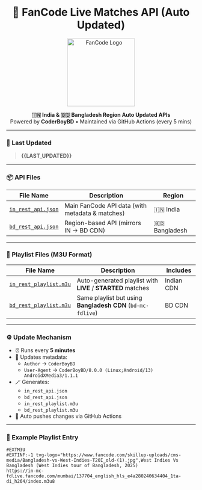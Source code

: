 <h1 align="center">
  🏏 FanCode Live Matches API (Auto Updated)
</h1>

<p align="center">
  <img src="https://upload.wikimedia.org/wikipedia/en/5/53/Fancode_logo.png" width="180" alt="FanCode Logo">
</p>

<p align="center">
  <b>🇮🇳 India & 🇧🇩 Bangladesh Region Auto Updated APIs</b><br>
  Powered by <b>CoderBoyBD</b> • Maintained via GitHub Actions (every 5 mins)
</p>

---

### 📅 Last Updated
> **{{LAST_UPDATED}}**

---

### 📦 API Files

| File Name | Description | Region |
|------------|-------------|--------|
| [`in_rest_api.json`](./in_rest_api.json) | Main FanCode API data (with metadata & matches) | 🇮🇳 India |
| [`bd_rest_api.json`](./bd_rest_api.json) | Region-based API (mirrors IN → BD CDN) | 🇧🇩 Bangladesh |

---

### 🎵 Playlist Files (M3U Format)

| File Name | Description | Includes |
|------------|-------------|-----------|
| [`in_rest_playlist.m3u`](./in_rest_playlist.m3u) | Auto-generated playlist with **LIVE** / **STARTED** matches | Indian CDN |
| [`bd_rest_playlist.m3u`](./bd_rest_playlist.m3u) | Same playlist but using **Bangladesh CDN** (`bd-mc-fdlive`) | BD CDN |

---

### ⚙️ Update Mechanism

- ⏰ Runs every **5 minutes**
- 🧩 Updates metadata:
  - `Author` → `CoderBoyBD`
  - `User-Agent` → `CoderBoyBD/8.0.0 (Linux;Android/13) AndroidXMedia3/1.1.1`
- 🪄 Generates:
  - `in_rest_api.json`
  - `bd_rest_api.json`
  - `in_rest_playlist.m3u`
  - `bd_rest_playlist.m3u`
- 🚀 Auto pushes changes via GitHub Actions

---

### 🧠 Example Playlist Entry

```m3u
#EXTM3U
#EXTINF:-1 tvg-logo="https://www.fancode.com/skillup-uploads/cms-media/Bangladesh-vs-West-Indies-T20I_old-(1).jpg",West Indies Vs Bangladesh (West Indies tour of Bangladesh, 2025)
https://in-mc-fdlive.fancode.com/mumbai/137704_english_hls_e4a280240634404_1ta-di_h264/index.m3u8

